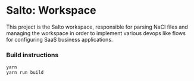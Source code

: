 # Salto: Workspace
This project is the Salto workspace, responsible for parsing NaCl files and managing the workspace in order to implement various devops like flows for configuring SaaS business applications.

### Build instructions

```
yarn
yarn run build
```
